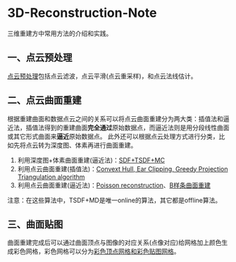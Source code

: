 # 3D-Reconstruction-Note

三维重建方中常用方法的介绍和实践。
## 一、点云预处理
[点云预处理](docs/pointcloud_preprocessing/preprocessing.md)包括点云滤波，点云平滑(点云重采样)，和点云法线估计。

## 二、点云曲面重建
根据重建曲面和数据点云之间的关系可以将点云曲面重建分为两大类：插值法和逼近法，插值法得到的重建曲面**完全通过**原始数据点，而逼近法则是用分段线性曲面或其它形式曲面来**逼近**原始数据点。
此外还可以根据点云处理方式进行分类，比如先将点云转为深度图、体素再进行曲面重建。

1. 利用深度图+体素曲面重建(逼近法)：[SDF+TSDF+MC](docs/surface_reconstruction/TSDF.md)
2. 利用点云曲面重建(插值法)：[Convext Hull, Ear Clipping, Greedy Projection Triangulation algorithm](docs/surface_reconstruction/pointMeshing.md)
3. 利用点云曲面重建(逼近法)：[Poisson reconstruction](docs/surface_reconstruction/Poisson.md)、[B样条曲面重建](docs/surface_reconstruction/Bspline.md)

注意：在这些算法中，TSDF+MD是唯一online的算法，其它都是offline算法。

## 三、曲面贴图
曲面重建完成后可以通过曲面顶点与图像的对应关系(点像对应)给网格加上颜色生成彩色网格，彩色网格可以分为[彩色顶点网格和彩色贴图网格](docs/color_mesh/color_mesh.md)。



